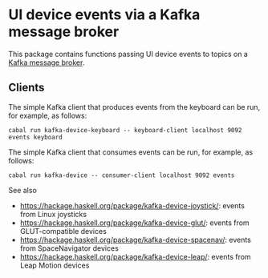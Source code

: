 UI device events via a Kafka message broker
===========================================


This package contains functions passing UI device events to topics on a [Kafka message broker](https://kafka.apache.org/).


Clients
-------

The simple Kafka client that produces events from the keyboard can be run, for example, as follows:

	cabal run kafka-device-keyboard -- keyboard-client localhost 9092 events keyboard

The simple Kafka client that consumes events can be run, for example, as follows:

	cabal run kafka-device -- consumer-client localhost 9092 events

See also

*   https://hackage.haskell.org/package/kafka-device-joystick/: events from Linux joysticks
*   https://hackage.haskell.org/package/kafka-device-glut/: events from GLUT-compatible devices
*   https://hackage.haskell.org/package/kafka-device-spacenav/: events from SpaceNavigator devices
*   https://hackage.haskell.org/package/kafka-device-leap/: events from Leap Motion devices
